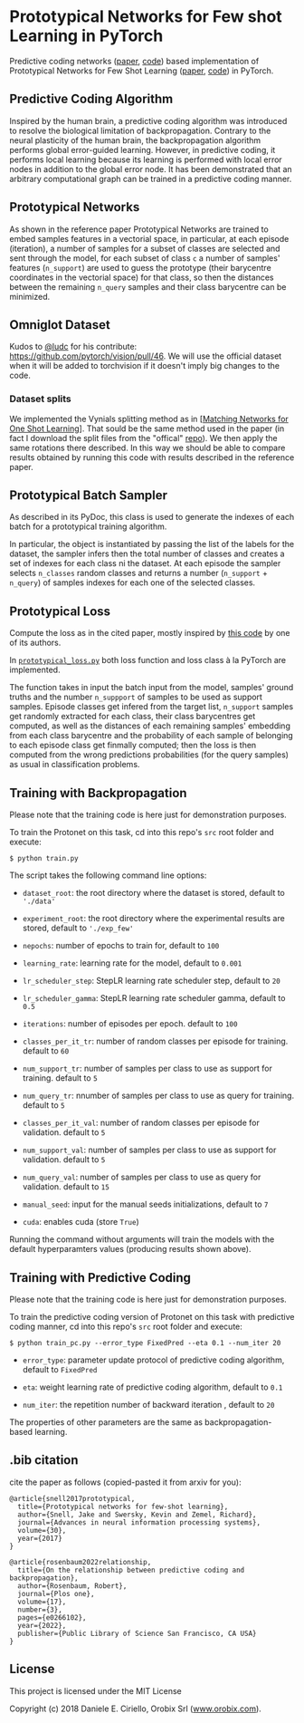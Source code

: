 # Prototypical Networks for Few shot Learning in PyTorch

Predictive coding networks ([paper](https://arxiv.org/abs/2106.13082), [code](https://github.com/RobertRosenbaum/Torch2PC)) based implementation of Prototypical Networks for Few Shot Learning ([paper](https://arxiv.org/abs/1703.05175), [code](https://github.com/orobix/Prototypical-Networks-for-Few-shot-Learning-PyTorch)) in PyTorch. 

## Predictive Coding Algorithm

Inspired by the human brain, a predictive coding algorithm was introduced to resolve the biological limitation of backpropagation. Contrary to the neural plasticity of the human brain, the backpropagation algorithm performs global error-guided learning. However, in predictive coding, it performs local learning because its learning is performed with local error nodes in addition to the global error node. It has been demonstrated that an arbitrary computational graph can be trained in a predictive coding manner.

## Prototypical Networks

As shown in the reference paper Prototypical Networks are trained to embed samples features in a vectorial space, in particular, at each episode (iteration), a number of samples for a subset of classes are selected and sent through the model, for each subset of class `c` a number of samples' features (`n_support`) are used to guess the prototype (their barycentre coordinates in the vectorial space) for that class, so then the distances between the remaining `n_query` samples and their class barycentre can be minimized.

## Omniglot Dataset

Kudos to [@ludc](https://github.com/ludc) for his contribute: https://github.com/pytorch/vision/pull/46.
We will use the official dataset when it will be added to torchvision if it doesn't imply big changes to the code.

### Dataset splits

We implemented the Vynials splitting method as in [[Matching Networks for One Shot Learning](https://papers.nips.cc/paper/6385-matching-networks-for-one-shot-learning)]. That sould be the same method used in the paper (in fact I download the split files from the "offical" [repo](https://github.com/jakesnell/prototypical-networks/tree/master/data/omniglot/splits/vinyals)). We then apply the same rotations there described. In this way we should be able to compare results obtained by running this code with results described in the reference paper.

## Prototypical Batch Sampler

As described in its PyDoc, this class is used to generate the indexes of each batch for a prototypical training algorithm.

In particular, the object is instantiated by passing the list of the labels for the dataset, the sampler infers then the total number of classes and creates a set of indexes for each class ni the dataset. At each episode the sampler selects `n_classes` random classes and returns a number (`n_support` + `n_query`) of samples indexes for each one of the selected classes.

## Prototypical Loss

Compute the loss as in the cited paper, mostly inspired by [this code](https://github.com/jakesnell/prototypical-networks/blob/master/protonets/models/few_shot.py) by one of its authors.

In [`prototypical_loss.py`](src/prototypical_loss.py) both loss function and loss class à la PyTorch are implemented. 

The function takes in input the batch input from the model, samples' ground truths and the number `n_suppport` of samples to be used as support samples. Episode classes get infered from the target list, `n_support` samples get randomly extracted for each class, their class barycentres get computed, as well as the distances of each remaining samples' embedding from each class barycentre and the probability of each sample of belonging to each episode class get finmally computed; then the loss is then computed from the wrong predictions probabilities (for the query samples) as usual in classification problems.

## Training with Backpropagation

Please note that the training code is here just for demonstration purposes. 

To train the Protonet on this task, cd into this repo's `src` root folder and execute:

    $ python train.py


The script takes the following command line options:

- `dataset_root`: the root directory where the dataset is stored, default to `'./data'`

- `experiment_root`: the root directory where the experimental results are stored, default to `'./exp_few'`

- `nepochs`: number of epochs to train for, default to `100`

- `learning_rate`: learning rate for the model, default to `0.001`

- `lr_scheduler_step`: StepLR learning rate scheduler step, default to `20`

- `lr_scheduler_gamma`: StepLR learning rate scheduler gamma, default to `0.5`

- `iterations`: number of episodes per epoch. default to `100`

- `classes_per_it_tr`: number of random classes per episode for training. default to `60`

- `num_support_tr`: number of samples per class to use as support for training. default to `5`

- `num_query_tr`: nnumber of samples per class to use as query for training. default to `5`

- `classes_per_it_val`: number of random classes per episode for validation. default to `5`

- `num_support_val`: number of samples per class to use as support for validation. default to `5`

- `num_query_val`: number of samples per class to use as query for validation. default to `15`

- `manual_seed`: input for the manual seeds initializations, default to `7`

- `cuda`: enables cuda (store `True`)

Running the command without arguments will train the models with the default hyperparamters values (producing results shown above).



## Training with Predictive Coding

Please note that the training code is here just for demonstration purposes. 

To train the predictive coding version of Protonet on this task with predictive coding manner, cd into this repo's `src` root folder and execute:

    $ python train_pc.py --error_type FixedPred --eta 0.1 --num_iter 20

- `error_type`: parameter update protocol of predictive coding algorithm, default to `FixedPred`

- `eta`: weight learning rate of predictive coding algorithm, default to `0.1`

- `num_iter`: the repetition number of backward iteration , default to `20`

The properties of other parameters are the same as backpropagation-based learning.


## .bib citation
cite the paper as follows (copied-pasted it from arxiv for you):
    
    @article{snell2017prototypical,
      title={Prototypical networks for few-shot learning},
      author={Snell, Jake and Swersky, Kevin and Zemel, Richard},
      journal={Advances in neural information processing systems},
      volume={30},
      year={2017}
    }
    
    @article{rosenbaum2022relationship,
      title={On the relationship between predictive coding and backpropagation},
      author={Rosenbaum, Robert},
      journal={Plos one},
      volume={17},
      number={3},
      pages={e0266102},
      year={2022},
      publisher={Public Library of Science San Francisco, CA USA}
    }


## License

This project is licensed under the MIT License

Copyright (c) 2018 Daniele E. Ciriello, Orobix Srl (www.orobix.com).
